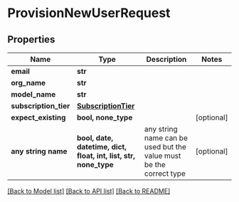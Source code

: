 # ProvisionNewUserRequest


## Properties
Name | Type | Description | Notes
------------ | ------------- | ------------- | -------------
**email** | **str** |  | 
**org_name** | **str** |  | 
**model_name** | **str** |  | 
**subscription_tier** | [**SubscriptionTier**](SubscriptionTier.md) |  | 
**expect_existing** | **bool, none_type** |  | [optional] 
**any string name** | **bool, date, datetime, dict, float, int, list, str, none_type** | any string name can be used but the value must be the correct type | [optional]

[[Back to Model list]](../README.md#documentation-for-models) [[Back to API list]](../README.md#documentation-for-api-endpoints) [[Back to README]](../README.md)


